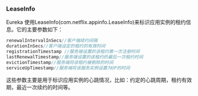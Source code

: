### LeaseInfo

Eureka 使用LeaseInfo(com.netflix.appinfo.LeaseInfo)来标识应用实例的租约信息。它的主要参数如下：

```java
renewalIntervalInSecs//客户端续约间隔
durationInSecs//客户端设定的租约的有效时间
registrationTimestamp //服务端设置的该租约第一次注册时间
lastRenewalTimestamp//服务端设置的该租约的最后一次租约时间
evictionTimestamp//服务端将该租约被剔除的时间
serviceUpTimestamp//服务端将该服务实例设置为UP的时间    
```

这些参数主要是用于标识应用实例的心跳情况，比如：约定的心跳周期，租约有效期，最近一次续约的时间等。
